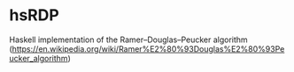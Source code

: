 # hsRDP

Haskell implementation of the Ramer–Douglas–Peucker algorithm (https://en.wikipedia.org/wiki/Ramer%E2%80%93Douglas%E2%80%93Peucker_algorithm)

